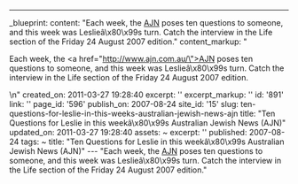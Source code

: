 ---
_blueprint:
  content: "Each week, the [AJN](http://www.ajn.com.au/) poses ten questions to someone,
    and this week was Leslieâ\x80\x99s turn. Catch the interview in the Life section
    of the Friday 24 August 2007 edition."
  content_markup: "<p>Each week, the <a href=\"http://www.ajn.com.au/\">AJN</a> poses
    ten questions to someone, and this week was Leslieâ\x80\x99s turn. Catch the interview
    in the Life section of the Friday 24 August 2007 edition.</p>\n"
  created_on: 2011-03-27 19:28:40
  excerpt: ''
  excerpt_markup: ''
  id: '891'
  link: ''
  page_id: '596'
  publish_on: 2007-08-24
  site_id: '15'
  slug: ten-questions-for-leslie-in-this-weeks-australian-jewish-news-ajn
  title: "Ten Questions for Leslie in this weekâ\x80\x99s Australian Jewish News (AJN)"
  updated_on: 2011-03-27 19:28:40
assets: ~
excerpt: ''
published: 2007-08-24
tags: ~
title: "Ten Questions for Leslie in this weekâ\x80\x99s Australian Jewish News (AJN)"
--- "Each week, the [AJN](http://www.ajn.com.au/) poses ten questions to someone,
  and this week was Leslieâ\x80\x99s turn. Catch the interview in the Life section
  of the Friday 24 August 2007 edition."
